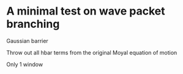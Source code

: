 # A minimal test on wave packet branching
Gaussian barrier

Throw out all hbar terms from the original Moyal equation of motion

Only 1 window
